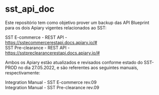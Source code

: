 # sst_api_doc

Este repositório tem como objetivo prover um backup das API Blueprint para os dois Apiary vigentes relacionados ao SST:

SST E-commerce - REST API - https://sstecommercerestapi.docs.apiary.io/#
<br>SST Pre-clearance - REST API - https://sstpreclearancerestapi.docs.apiary.io/#

Ambos os Apiary estão atualizados e revisados conforme estado do SST-PROD no dia 27.05.2022, e são referentes aos seguintes manuais, respectivamente:

Integration Manual - SST E-commerce rev.09
<br>Integration Manual - SST Pre-clearance rev.09
